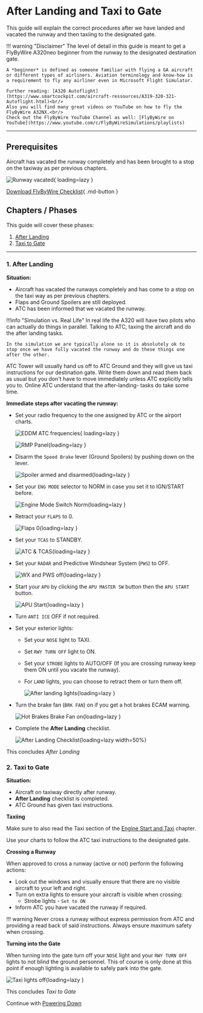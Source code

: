 # After Landing and Taxi to Gate

This guide will explain the correct procedures after we have landed and vacated the runway and then taxiing to the designated gate.

!!! warning "Disclaimer"
    The level of detail in this guide is meant to get a FlyByWire A320neo beginner from the runway to the designated destination gate.

    A *beginner* is defined as someone familiar with flying a GA aircraft or different types of airliners. Aviation terminology and know-how is a requirement to fly any airliner even in Microsoft Flight Simulator.

    Further reading: [A320 Autoflight](https://www.smartcockpit.com/aircraft-ressources/A319-320-321-Autoflight.html)<br/>
    Also you will find many great videos on YouTube on how to fly the FlyByWire A32NX.<br/>
    Check out the FlyByWire YouTube Channel as well: [FlyByWire on YouTube](https://www.youtube.com/c/FlyByWireSimulations/playlists)

---

## Prerequisites

Aircraft has vacated the runway completely and has been brought to a stop on the taxiway as per previous chapters.

![Runway vacated](../assets/beginner-guide/after-landing/Runway-vacated.png "Runway vacated"){ loading=lazy }

[Download FlyByWire Checklist](../../assets/FBW_A32NX_CHECKLIST.pdf){ .md-button }

## Chapters / Phases

This guide will cover these phases:

1. [After Landing](#1-after-landing)
2. [Taxi to Gate](#2-taxi-to-gate)

---

### 1. After Landing

**Situation:**

- Aircraft has vacated the runways completely and has come to a stop on the taxi way as per previous chapters.
- Flaps and Ground Spoilers are still deployed.
- ATC has been informed that we vacated the runway.

!!!info "Simulation vs. Real Life"
    In real life the A320 will have two pilots who can actually do things in parallel. Talking to ATC, taxing the aircraft and do the after landing tasks.

    In the simulation we are typically alone so it is absolutely ok to stop once we have fully vacated the runway and do these things one after the other.

ATC Tower will usually hand us off to ATC Ground and they will give us taxi instructions for our destination gate. Write them down and read them back as usual but you don't have to move immediately unless ATC explicitly tells you to. Online ATC understand that the after-landing- tasks do take some time.

**Immediate steps after vacating the runway:**

- Set your radio frequency to the one assigned by ATC or the airport charts.

    ![EDDM ATC frequencies](../assets/beginner-guide/after-landing/EDDM-frequency-chart.png "EDDM ATC frequencies"){ loading=lazy }

    ![RMP Panel](../assets/beginner-guide/after-landing/RMP-Panel.png "RMP Panel"){loading=lazy }

- Disarm the `Speed Brake` lever (Ground Spoilers) by pushing down on the lever.

    ![Spoiler armed and disarmed](../assets/beginner-guide/after-landing/Spoiler.png "Spoiler armed and disarmed"){loading=lazy }

- Set your `ENG MODE` selector to NORM in case you set it to IGN/START before.

    ![Engine Mode Switch Norm](../assets/beginner-guide/after-landing/Engine-Mode-Switch-Norm.png "Engine Mode Switch Norm"){loading=lazy }

- Retract your `FLAPS` to 0.

    ![Flaps 0](../assets/beginner-guide/after-landing/Flaps-0.png "Flaps 0"){loading=lazy }

- Set your `TCAS` to STANDBY.

    ![ATC & TCAS](../assets/beginner-guide/after-landing/ATC-TCAS-Panel.png "ATC & TCAS"){loading=lazy }

- Set your `RADAR` and Predictive Windshear System (`PWS`) to OFF.

    ![WX and PWS off](../assets/beginner-guide/after-landing/WX-PWS-off.png "WX and PWS off"){loading=lazy }

- Start your `APU` by clicking the `APU MASTER SW` button then the `APU START` button.

    ![APU Start](../assets/beginner-guide/after-landing/APU-Start.png "APU Start"){loading=lazy }

- Turn `ANTI ICE` OFF if not required.

- Set your exterior lights:
    - Set your `NOSE` light to TAXI.
    - Set `RWY TURN OFF` light to ON.
    - Set your `STROBE` lights to AUTO/OFF (If you are crossing runway keep them ON until you vacate the runway).
    - For `LAND` lights, you can choose to retract them or turn them off.

        ![After landing lights](../assets/beginner-guide/after-landing/Taxi-light-on.png "After landing lights"){loading=lazy }

- Turn the brake fan (`BRK FAN`) on if you get a hot brakes ECAM warning.

    ![Hot Brakes Brake Fan on](../assets/beginner-guide/after-landing/Brake-Fan.png "Hot Brakes Brake Fan on"){loading=lazy }

- Complete the **After Landing** checklist.

    ![After Landing Checklist](../assets/beginner-guide/after-landing/After-landing-checklist.png "After Landing Checklist"){loading=lazy width=50%}

This concludes *After Landing*

### 2. Taxi to Gate

**Situation:**

- Aircraft on taxiway directly after runway.
- **After Landing** checklist is completed.
- ATC Ground has given taxi instructions.

**Taxiing**

Make sure to also read the Taxi section of the [Engine Start and Taxi](engine-start-taxi.md#taxi) chapter.

Use your charts to follow the ATC taxi instructions to the designated gate.

**Crossing a Runway**

When approved to cross a runway (active or not) perform the following actions:

- Look out the windows and visually ensure that there are no visible aircraft to your left and right.
- Turn on extra lights to ensure your aircraft is visible when crossing:
    - Strobe lights - `Set to ON`
- Inform ATC you have vacated the runway if required.

!!! warning
    Never cross a runway without express permission from ATC and providing a read back of said instructions. Always ensure maximum safety when crossing.

**Turning into the Gate**

 When turning into the gate turn off your `NOSE` light and your `RWY TURN OFF` lights to not blind the ground personnel. This of course is only done at this point if enough lighting is available to safely park into the gate.

![Taxi lights off](../assets/beginner-guide/after-landing/Lights-Taxi-off.png "Lights_Taxi_off.png"){loading=lazy }

This concludes *Taxi to Gate*

Continue with [Powering Down](powering-down.md)
